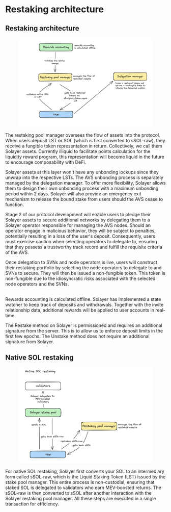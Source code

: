 # Restaking architecture

## **Restaking architecture**

<figure><img src="../.gitbook/assets/image (2) (1).png" alt=""><figcaption></figcaption></figure>

The restaking pool manager oversees the flow of assets into the protocol. When users deposit LST or SOL (which is first converted to sSOL-raw), they receive a fungible token representation in return. Collectively, we call them Solayer assets. Currently illiquid to facilitate points calculation for the liquidity reward program, this representation will become liquid in the future to encourage composability with DeFi.

Solayer assets at this layer won't have any unbonding lockups since they unwrap into the respective LSTs. The AVS unbonding process is separately managed by the delegation manager. To offer more flexibility, Solayer allows them to design their own unbonding process with a maximum unbonding period within 2 days. Solayer will also provide an emergency exit mechanism to release the bound stake from users should the AVS cease to function.

Stage 2 of our protocol development will enable users to pledge their Solayer assets to secure additional networks by delegating them to a Solayer operator responsible for managing the AVS nodes. Should an operator engage in malicious behavior, they will be subject to penalties, potentially resulting in a loss of the user's deposit. Consequently, users must exercise caution when selecting operators to delegate to, ensuring that they possess a trustworthy track record and fulfill the requisite criteria of the AVS.

Once delegation to SVNs and node operators is live, users will construct their restaking portfolio by selecting the node operators to delegate to and SVNs to secure. They will then be issued a non-fungible token. This token is non-fungible due to the idiosyncratic risks associated with the selected node operators and the SVNs.

\
Rewards accounting is calculated offline. Solayer has implemented a state watcher to keep track of deposits and withdrawals. Together with the invite relationship data, additional rewards will be applied to user accounts in real-time.

The Restake method on Solayer is permissioned and requires an additional signature from the server. This is to allow us to enforce deposit limits in the first few epochs. The Unstake method does not require an additional signature from Solayer.



## **Native SOL restaking**

<figure><img src="../.gitbook/assets/image (1) (1).png" alt=""><figcaption></figcaption></figure>

For native SOL restaking, Solayer first converts your SOL to an intermediary form called sSOL-raw, which is the Liquid Staking Token (LST) issued by the stake pool manager. This entire process is non-custodial, ensuring that staked SOL is delegated to validators who earn MEV-boosted returns. The sSOL-raw is then converted to sSOL after another interaction with the Solayer restaking pool manager. All these steps are executed in a single transaction for efficiency.






